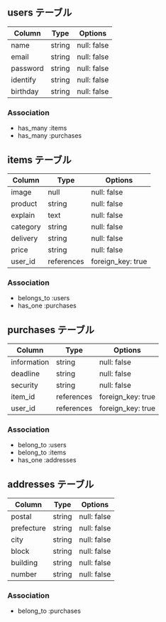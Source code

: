 ## users テーブル

| Column   | Type   | Options     |
| -------- | ------ | ----------- |
| name     | string | null: false |
| email    | string | null: false |
| password | string | null: false |
| identify | string | null: false |
| birthday | string | null: false |

### Association

- has_many :items
- has_many :purchases


## items テーブル

| Column   | Type   | Options     |
| -------- | ------ | ----------- |
| image    | null   | null: false |
| product  | string | null: false |
| explain  | text   | null: false |
| category | string | null: false |
| delivery | string | null: false |
| price    | string | null: false |
| user_id  | references | foreign_key: true |

### Association

- belongs_to :users
- has_one :purchases



## purchases テーブル

| Column   | Type   | Options     |
| -------- | ------ | ----------- |
| information   | string | null: false |
| deadline  | string | null: false |
| security   | string | null: false |
| item_id  | references | foreign_key: true |
| user_id  | references | foreign_key: true |

### Association

- belong_to :users
- belong_to :items
- has_one :addresses


## addresses テーブル

| Column   | Type   | Options     |
| -------- | ------ | ----------- |
| postal   | string | null: false |
| prefecture  | string | null: false |
| city  | string | null: false |
| block  | string | null: false |
| building  | string | null: false |
| number  | string | null: false |

### Association

- belong_to :purchases



